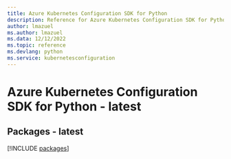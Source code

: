 ```yaml
---
title: Azure Kubernetes Configuration SDK for Python
description: Reference for Azure Kubernetes Configuration SDK for Python
author: lmazuel
ms.author: lmazuel
ms.data: 12/12/2022
ms.topic: reference
ms.devlang: python
ms.service: kubernetesconfiguration
---
```

# Azure Kubernetes Configuration SDK for Python - latest
## Packages - latest
[!INCLUDE [packages](kubernetes-configuration-index.md)]
